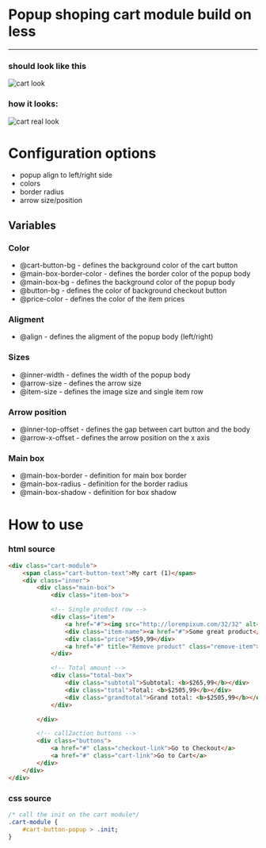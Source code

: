 # Popup shoping cart module build on less
- - -
### should look like this
![cart look](https://raw.github.com/karolgorecki/less-cart/master/assets/cart-icon.png)

### how it looks:
![cart real look](https://raw.github.com/karolgorecki/less-cart/master/assets/cart-icon-css.png)

# Configuration options
* popup align to left/right side
* colors
* border radius
* arrow size/position

## Variables 
### Color
* @cart-button-bg - defines the background color of the cart button
* @main-box-border-color - defines the border color of the popup body
* @main-box-bg - defines the background color of the popup body
* @button-bg - defines the color of background checkout button
* @price-color - defines the color of the item prices

### Aligment
* @align - defines the aligment of the popup body (left/right)

### Sizes
* @inner-width - defines the width of the popup body
* @arrow-size - defines the arrow size
* @item-size - defines the image size and single item row

### Arrow position
* @inner-top-offset - defines the gap between cart button and the body
* @arrow-x-offset - defines the arrow position on the x axis

### Main box
* @main-box-border - definition for main box border
* @main-box-radius - definition for the border radius
* @main-box-shadow - definition for box shadow

# How to use

### html source
``` html
<div class="cart-module">
	<span class="cart-button-text">My cart (1)</span>
	<div class="inner">
		<div class="main-box">
			<div class="item-box">

			<!-- Single product row -->
			<div class="item">
				<a href="#"><img src="http://lorempixum.com/32/32" alt=""></a>
				<div class="item-name"><a href="#">Some great product</a></div>
				<div class="price">$59,99</div>
				<a href="#" title="Remove product" class="remove-item">Remove</a>
			</div>

			<!-- Total amount -->
			<div class="total-box">
				<div class="subtotal">Subtotal: <b>$265,99</b></div>
				<div class="total">Total: <b>$2505,99</b></div>
				<div class="grandtotal">Grand total: <b>$2505,99</b></div>
			</div>

		</div>

		<!-- call2action buttons -->
		<div class="buttons">
			<a href="#" class="checkout-link">Go to Checkout</a>
			<a href="#" class="cart-link">Go to Cart</a>
		</div>
	</div>
</div>
```

### css source
``` css
/* call the init on the cart module*/
.cart-module {
	#cart-button-popup > .init;
}
```